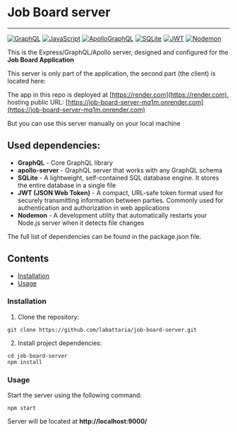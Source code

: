 # Job Board server

---

[![GraphQL](https://img.shields.io/badge/GraphQl-E10098?style=for-the-badge&logo=graphql&logoColor=white)](#)
[![JavaScript](https://img.shields.io/badge/JavaScript-323330?style=for-the-badge&logo=javascript&logoColor=F7DF1E)](#)
[![ApolloGraphQL](https://img.shields.io/badge/-ApolloGraphQL-311C87?style=for-the-badge&logo=apollo-graphql)](#)
[![SQLite](https://img.shields.io/badge/sqlite-%2307405e.svg?style=for-the-badge&logo=sqlite&logoColor=white)](#)
[![JWT](https://img.shields.io/badge/JWT-black?style=for-the-badge&logo=JSON%20web%20tokens)](#)
[![Nodemon](https://img.shields.io/badge/NODEMON-%23323330.svg?style=for-the-badge&logo=nodemon&logoColor=%BBDEAD)](#)

This is the Express/GraphQL/Apollo server, designed and configured for the **Job Board Application**

This server is only part of the application, the second part (the client) is located here:

The app in this repo is deployed at [https://render.com](https://render.com), hosting public URL: [https://job-board-server-mq1m.onrender.com](https://job-board-server-mq1m.onrender.com)

But you can use this server manually on your local machine

## Used dependencies:

- **GraphQL** - Core GraphQL library
- **apollo-server** - GraphQL server that works with any GraphQL schema
- **SQLite** - A lightweight, self-contained SQL database engine. It stores the entire database in a single file
- **JWT (JSON Web Token)** - A compact, URL-safe token format used for securely transmitting information between parties. Commonly used for authentication and authorization in web applications
- **Nodemon** - A development utility that automatically restarts your Node.js server when it detects file changes

The full list of dependencies can be found in the package.json file.

## Contents

- [Installation](#installation)
- [Usage](#usage)

### Installation

1. Clone the repository:

```shell
git clone https://github.com/labattaria/job-board-server.git
```

2. Install project dependencies:

```shell
cd job-board-server
npm install
```

### Usage

Start the server using the following command:

```shell
npm start
```

Server will be located at **http://localhost:9000/**
